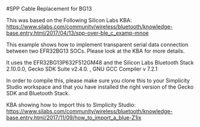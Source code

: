 #SPP Cable Replacement for BG13

This was based on the Following Silicon Labs KBA:
https://www.silabs.com/community/wireless/bluetooth/knowledge-base.entry.html/2017/04/13/spp-over-ble_c_examp-mnoe

This example shows how to implement transparent serial data connection between two EFR32BG13 SOCs. Please look at the KBA for more details.

It uses the EFR32BG13P632F512GM48 and the Silicon Labs Bluetooth Stack 2.10.0.0, Gecko SDK Suite v2.4.0. , GNU GCC Compiler v 7.2.1

In order to compile this, please make sure you clone this to your Simplicity Studio workspace and that you have installed the right version of the Gecko SDK and Bluetooth Stack.

KBA showing how to import this to Simplicity Studio: https://www.silabs.com/community/wireless/bluetooth/knowledge-base.entry.html/2017/11/09/how_to_import_a_blue-Z1ix
